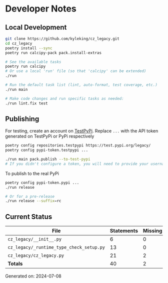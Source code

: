 # Developer Notes

## Local Development

```sh
git clone https://github.com/kyleking/cz_legacy.git
cd cz_legacy
poetry install --sync
poetry run calcipy-pack pack.install-extras

# See the available tasks
poetry run calcipy
# Or use a local 'run' file (so that 'calcipy' can be extended)
./run

# Run the default task list (lint, auto-format, test coverage, etc.)
./run main

# Make code changes and run specific tasks as needed:
./run lint.fix test
```

## Publishing

For testing, create an account on [TestPyPi](https://test.pypi.org/legacy/). Replace `...` with the API token generated on TestPyPi or PyPi respectively

```sh
poetry config repositories.testpypi https://test.pypi.org/legacy/
poetry config pypi-token.testpypi ...

./run main pack.publish --to-test-pypi
# If you didn't configure a token, you will need to provide your username and password to publish
```

To publish to the real PyPi

```sh
poetry config pypi-token.pypi ...
./run release

# Or for a pre-release
./run release --suffix=rc
```

## Current Status

<!-- {cts} COVERAGE -->
| File                                     |   Statements |   Missing |   Excluded | Coverage   |
|------------------------------------------|--------------|-----------|------------|------------|
| `cz_legacy/__init__.py`                  |            6 |         0 |          0 | 100.0%     |
| `cz_legacy/_runtime_type_check_setup.py` |           13 |         0 |         28 | 100.0%     |
| `cz_legacy/cz_legacy.py`                 |           21 |         2 |          0 | 85.2%      |
| **Totals**                               |           40 |         2 |         28 | 91.7%      |

Generated on: 2024-07-08
<!-- {cte} -->
